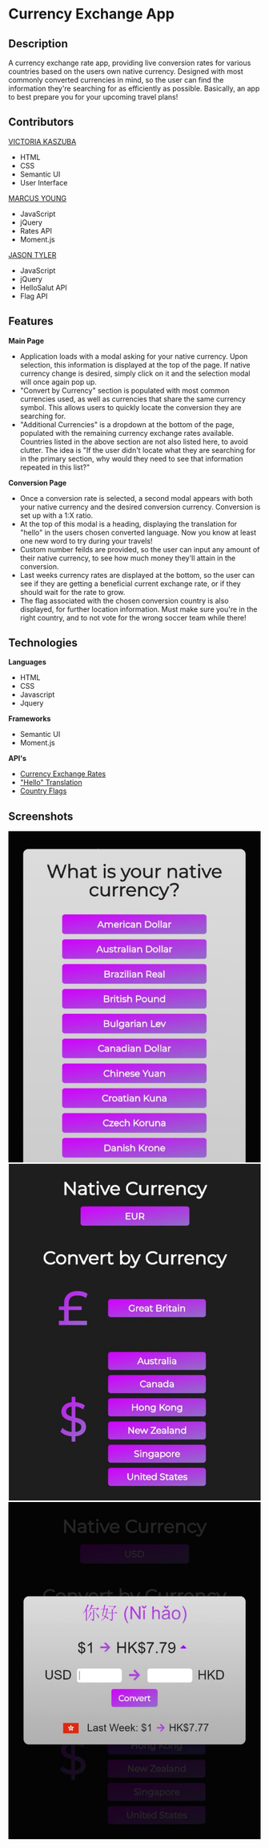 # Currency Exchange App 

## Description

A currency exchange rate app, providing live conversion rates for various countries based on the users own native currency. Designed with most commonly converted currencies in mind, so the user can find the information they're searching for as efficiently as possible. Basically, an app to best prepare you for your upcoming travel plans!

## Contributors

[VICTORIA KASZUBA](https://github.com/vkaszuba)
  - HTML
  - CSS
  - Semantic UI
  - User Interface

[MARCUS YOUNG](https://github.com/DMarcusYoung)
  - JavaScript
  - jQuery
  - Rates API
  - Moment.js

[JASON TYLER](https://github.com/Jwhitemocha)
  - JavaScript
  - jQuery
  - HelloSalut API
  - Flag API

## Features

**Main Page**
- Application loads with a modal asking for your native currency. Upon selection, this information is displayed at the top of the page. If native currency change is desired, simply click on it and the selection modal will once again pop up.
- "Convert by Currency" section is populated with most common currencies used, as well as currencies that share the same currency symbol. This allows users to quickly locate the conversion they are searching for.
- "Additional Currencies" is a dropdown at the bottom of the page, populated with the remaining currency exchange rates available. Countries listed in the above section are not also listed here, to avoid clutter. The idea is "If the user didn't locate what they are searching for in the primary section, why would they need to see that information repeated in this list?"

**Conversion Page**
- Once a conversion rate is selected, a second modal appears with both your native currency and the desired conversion currency. Conversion is set up with a 1:X ratio.
- At the top of this modal is a heading, displaying the translation for "hello" in the users chosen converted language. Now you know at least one new word to try during your travels!
- Custom number feilds are provided, so the user can input any amount of their native currency, to see how much money they'll attain in the conversion.
- Last weeks currency rates are displayed at the bottom, so the user can see if they are getting a beneficial current exchange rate, or if they should wait for the rate to grow.
- The flag associated with the chosen conversion country is also displayed, for further location information. Must make sure you're in the right country, and to not vote for the wrong soccer team while there!

## Technologies

**Languages** 
- HTML 
- CSS
- Javascript
- Jquery

**Frameworks** 
- Semantic UI 
- Moment.js

**API's** 
- [Currency Exchange Rates](http://ratesapi.io/)
- ["Hello" Translation](https://fourtonfish.com/hellosalut/hello/)
- [Country Flags](https://www.countryflags.io/)

## Screenshots
![Native Currency](https://github.com/Jwhitemocha/TheASquad/blob/master/images/nativeScreen.JPG)
![Main Page](https://github.com/Jwhitemocha/TheASquad/blob/master/images/mainScreen.JPG)
![Converted Currency](https://github.com/Jwhitemocha/TheASquad/blob/master/images/convertScreen.JPG)